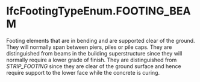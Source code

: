 IfcFootingTypeEnum.FOOTING_BEAM
===============================
Footing elements that are in bending and are supported clear of the ground.
They will normally span between piers, piles or pile caps. They are
distinguished from beams in the building superstructure since they will
normally require a lower grade of finish. They are distinguished from
_STRIP_FOOTING_ since they are clear of the ground surface and hence require
support to the lower face while the concrete is curing.


